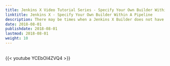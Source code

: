 ```yaml
---
title: Jenkins X Video Tutorial Series - Specify Your Own Builder Within A Pipeline
linktitle: Jenkins X - Specify Your Own Builder Within A Pipeline
description: There may be times when a Jenkins X Builder does not have the correct language version your app requires.  How do you handle that?  In this tutorial, I walk you through one of two ways you can specify your own builder image with the right language version.
date: 2018-08-01
publishdate: 2018-08-01
lastmod: 2018-08-01
weight: 10
---
```


</br>
{{< youtube YCEbOI4ZVQ4 >}}